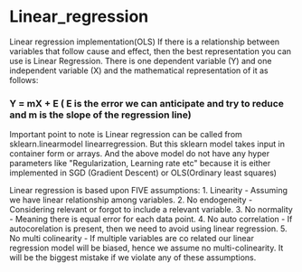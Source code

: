 # Linear_regression
Linear regression implementation(OLS)
If there is a relationship between variables that follow cause and effect, then the best representation you can use is Linear Regression.
There is one dependent variable (Y) and one independent variable (X) and the mathematical representation of it as follows:
 ### Y = mX + E ( E is the error we can anticipate and try to reduce and m is the slope of the regression line)
Important point to note is Linear regression can be called from sklearn.linearmodel linearregression.
But this sklearn model takes input in container form or arrays.
And the above model do not have any hyper parameters like "Regularization, Learning rate etc" because it is either implemented in SGD (Gradient Descent) or OLS(Ordinary least squares)

Linear regression is based upon FIVE assumptions:
     1. Linearity - Assuming we have linear relationship among variables.
     2. No endogeneity - Considering relevant or forgot to include a relevant variable.
     3. No normality - Meaning there is equal error for each data point.
     4. No auto correlation - If autocorelation is present, then we need to avoid using linear regression.
     5. No multi colinearity - If multiple variables are co related our linear regression model will be biased, hence we assume no multi-colinearity.
It will be the biggest mistake if we violate any of these assumptions.
